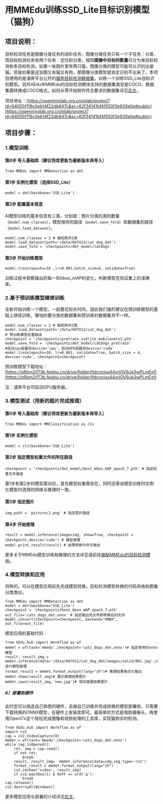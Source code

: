 # 用MMEdu训练SSD_Lite目标识别模型（猫狗）

## 项目说明：

目标检测任务是图像分类任务的进阶任务，图像分类任务只有一个子任务：分类，而目标检测任务有两个任务：定位和分类，按照**图像中目标的数量**可分为单目标检测和多目标检测。如果一张图片里有两只猫，图像分类的模型可能可以识别出是猫。但是如果是这张图又有猫又有狗，那图像分类模型就肯定识别不出来了。本项目使用的是浦育平台公开的[猫狗目标检测数据集](https://openinnolab.org.cn/pjlab/dataset/6407fdcd9c0eb14f2297218d)，训练一个训练SSD_Lite目标识别模型。另外XEdu中MMEdu的目标检测模块支持的数据集类型是COCO，数据集需转换成COCO格式。如何从零开始制作符合要求的数据集详见[后文](https://xedu.readthedocs.io/zh/master/how_to_use/dl_library/howtomake_coco.html)。

项目地址：[https://openinnolab.org.cn/pjlab/project?id=64055f119c0eb14f22db647c&sc=62f34141bf4f550f3e926e0e#public](https://openinnolab.org.cn/pjlab/project?id=64055f119c0eb14f22db647c&sc=62f34141bf4f550f3e926e0e#public)

## 项目步骤：

### 1.模型训练

#### 第0步 导入基础库（建议将库更新为最新版本再导入）

```
from MMEdu import MMDetection as det
```

#### 第1步 实例化模型（选择SSD_Lite）

```
model = det(backbone='SSD_Lite')
```

#### 第2步 配置基本信息

AI模型训练的基本信息有三类，分别是：图片分类的类别数量（`model.num_classes`），模型保存的路径（`model.save_fold`）和数据集的路径（`model.load_dataset`）。

```
model.num_classes = 2 # 猫和狗共2类
model.load_dataset(path='/data/H47U12/cat_dog_det') 
model.save_fold = 'checkpoints/det_model/catdogs' 
```

#### 第3步 开始训练模型

```
model.train(epochs=10 ,lr=0.001,batch_size=4, validate=True)
```

训练过程中观察输出的每一轮bbox_mAP的变化，判断模型在验证集上的准确率。

### 2.基于预训练模型继续训练

全新开始训练一个模型，一般要花较长时间。因此我们强烈建议在预训练模型的基础上继续训练，哪怕你要分类的数据集和预训练的数据集并不一样。

```
model.num_classes = 2 # 猫和狗共2类
model.load_dataset(path='/data/H47U12/cat_dog_det') 
# 预训练模型权重路线
checkpoint = 'checkpoints/pretrain_ssdlite_mobilenetv2.pth'
model.save_fold = 'checkpoints/det_model/catdogs_pretrain' 
#启动cpu容器将device='cpu'，启动GPU容器将device='cuda'
model.train(epochs=10, lr=0.001, validate=True, batch_size = 4, device='cuda', checkpoint=checkpoint)
```

预训练模型下载地址：[https://p6bm2if73b.feishu.cn/drive/folder/fldcnxios44vrIOV9Je3wPLmExf](https://p6bm2if73b.feishu.cn/drive/folder/fldcnxios44vrIOV9Je3wPLmExf)

注：浦育平台可启动GPU服务器。

### 3.模型测试（用新的图片完成推理）

#### 第0步 导入基础库（建议将库更新为最新版本再导入）

```
from MMEdu import MMClassification as cls
```

#### 第1步 实例化模型

```
model = cls(backbone='SSD_Lite')
```

#### 第2步 指定模型权重文件的所在路径

```
checkpoint = 'checkpoints/det_model/best_bbox_mAP_epoch_7.pth' # 指定权重文件路径
```

第1步和第2步的模型需对应，首先模型权重需存在，同时还需该模型训练时实例化模型时选择的网络与推理时一致。

#### 第3步 指定图片

```
img_path = 'picture/2.png' # 指定图片路径
```

#### 第4步 开始推理

```
result = model.inference(image=img, show=True, checkpoint = checkpoint,device='cuda') # 模型推理
model.print_result(result) # 结果转换为中文输出
```

更多关于MMEdu模型训练和推理的方法详见请前往[揭秘MMEdu的目标检测模块](https://xedu.readthedocs.io/zh/master/mmedu/mmdetection.html#mmdetection)。

### 4.模型转换和应用

同样的，可以在模型应用前先完成模型转换，目标检测模型转换的代码风格和图像分类类似。

```
from MMEdu import MMDetection as det
model = det(backbone='SSD_Lite')
checkpoint = 'checkpoints/best_bbox_mAP_epoch_7.pth'
out_file='cats_dogs_det.onnx' # 指定输出的文件即转换后的文件
model.convert(checkpoint=checkpoint, backend="ONNX", out_file=out_file)
```

模型应用的基础代码：

```
from XEdu.hub import Workflow as wf
mmdet = wf(task='mmedu',checkpoint='cats_dogs_det.onnx')# 指定使用的onnx模型
result, result_img =  mmdet.inference(data='/data/H47U12/cat_dog_det/images/valid/001.jpg',img_type='cv2')# 进行模型推理
format_result = mmdet.format_output(lang="zh")# 推理结果格式化输出
mmdet.show(result_img)# 展示推理结果图片
mmdet.save(result_img,'new.jpg')# 保存推理结果图片
```

##### 6）部署到硬件

此时您可以挑选自己熟悉的硬件，去做自己训练并完成转换的模型部署啦，只需要下载转换的ONNX模型，在硬件上安装库即可。最简单的方式是借助摄像头，再使用OpenCV这个轻松完成图像和视频处理的工具库，实现猫狗实时检测。

```
from XEdu.hub import Workflow as wf
import cv2
cap = cv2.VideoCapture(0)
mmdet = wf(task='mmedu',checkpoint='cats_dogs_det.onnx')
while cap.isOpened():
    ret, img = cap.read()
    if not ret:
        break
    result, result_img=  mmdet.inference(data=img,img_type='cv2')
    format_result = mmdet.format_output(lang="zh")
    cv2.imshow('video', result_img)
    if cv2.waitKey(1) & 0xFF == ord('q'):
        break    
cap.release()
cv2.destroyAllWindows()
```

更多模型应用与部署的介绍详见[后文](https://xedu.readthedocs.io/zh/master/how_to_use/support_resources/model_convert.html#id9)。